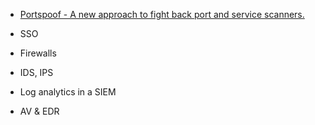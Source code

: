- [Portspoof - A new approach to fight back port and service scanners.](https://drk1wi.github.io/portspoof/)

- SSO
- Firewalls
- IDS, IPS
- Log analytics in a SIEM
- AV & EDR